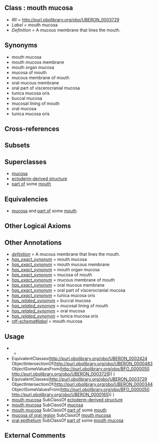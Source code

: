 
## Class : mouth mucosa

 * *IRI* = http://purl.obolibrary.org/obo/UBERON_0003729
 * *Label* = mouth mucosa
 * *Definition* = A mucous membrane that lines the mouth.

## Synonyms

 * mouth mucosa
 * mouth mucous membrane
 * mouth organ mucosa
 * mucosa of mouth
 * mucous membrane of mouth
 * oral mucous membrane
 * oral part of viscerocranial mucosa
 * tunica mucosa oris
 * buccal mucosa
 * mucosal lining of mouth
 * oral mucosa
 * tunica mucosa oris

## Cross-references


## Subsets


## Superclasses

 * [mucosa](../../UBERON/44/UBERON_0000344.md)
 * [ectoderm-derived structure](../../UBERON/21/UBERON_0004121.md)
 * [part of](../../BFO/50/BFO_0000050.md) some [mouth](../../UBERON/65/UBERON_0000165.md)

## Equivalencies

 * [mucosa](../../UBERON/44/UBERON_0000344.md) and [part of](../../BFO/50/BFO_0000050.md) some [mouth](../../UBERON/65/UBERON_0000165.md)

## Other Logical Axioms


## Other Annotations

 * *[definition](../../IAO/15/IAO_0000115.md)* = A mucous membrane that lines the mouth.
 * *[has_exact_synonym](../../ym/oboInOwl#hasExactSynonym.md)* = mouth mucosa
 * *[has_exact_synonym](../../ym/oboInOwl#hasExactSynonym.md)* = mouth mucous membrane
 * *[has_exact_synonym](../../ym/oboInOwl#hasExactSynonym.md)* = mouth organ mucosa
 * *[has_exact_synonym](../../ym/oboInOwl#hasExactSynonym.md)* = mucosa of mouth
 * *[has_exact_synonym](../../ym/oboInOwl#hasExactSynonym.md)* = mucous membrane of mouth
 * *[has_exact_synonym](../../ym/oboInOwl#hasExactSynonym.md)* = oral mucous membrane
 * *[has_exact_synonym](../../ym/oboInOwl#hasExactSynonym.md)* = oral part of viscerocranial mucosa
 * *[has_exact_synonym](../../ym/oboInOwl#hasExactSynonym.md)* = tunica mucosa oris
 * *[has_related_synonym](../../ym/oboInOwl#hasRelatedSynonym.md)* = buccal mucosa
 * *[has_related_synonym](../../ym/oboInOwl#hasRelatedSynonym.md)* = mucosal lining of mouth
 * *[has_related_synonym](../../ym/oboInOwl#hasRelatedSynonym.md)* = oral mucosa
 * *[has_related_synonym](../../ym/oboInOwl#hasRelatedSynonym.md)* = tunica mucosa oris
 * *[rdf-schema#label](../../el/rdf-schema#label.md)* = mouth mucosa

## Usage

 * -
 * EquivalentClasses(<http://purl.obolibrary.org/obo/UBERON_0002424> ObjectIntersectionOf(<http://purl.obolibrary.org/obo/UBERON_0000483> ObjectSomeValuesFrom(<http://purl.obolibrary.org/obo/BFO_0000050> <http://purl.obolibrary.org/obo/UBERON_0003729>)) )
 * EquivalentClasses(<http://purl.obolibrary.org/obo/UBERON_0003729> ObjectIntersectionOf(<http://purl.obolibrary.org/obo/UBERON_0000344> ObjectSomeValuesFrom(<http://purl.obolibrary.org/obo/BFO_0000050> <http://purl.obolibrary.org/obo/UBERON_0000165>)) )
 * [mouth mucosa](../../UBERON/29/UBERON_0003729.md) SubClassOf [ectoderm-derived structure](../../UBERON/21/UBERON_0004121.md)
 * [mouth mucosa](../../UBERON/29/UBERON_0003729.md) SubClassOf [mucosa](../../UBERON/44/UBERON_0000344.md)
 * [mouth mucosa](../../UBERON/29/UBERON_0003729.md) SubClassOf [part of](../../BFO/50/BFO_0000050.md) some [mouth](../../UBERON/65/UBERON_0000165.md)
 * [mucosa of oral region](../../UBERON/43/UBERON_0003343.md) SubClassOf [mouth mucosa](../../UBERON/29/UBERON_0003729.md)
 * [oral epithelium](../../UBERON/24/UBERON_0002424.md) SubClassOf [part of](../../BFO/50/BFO_0000050.md) some [mouth mucosa](../../UBERON/29/UBERON_0003729.md)

## External Comments

